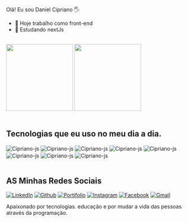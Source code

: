 Olá! Eu sou Daniel Cipriano 🖐️
- 🔭 Hoje trabalho como front-end
- 🌱 Estudando nextJs

<br>
<div>
<img height="180em" src="https://github-readme-stats.vercel.app/api?username=Danielciprianomussenoho&show_icons=true&theme=synthwave&include_all_commits=true&count_private=true">
<img height="180em" src="https://github-readme-stats.vercel.app/api/top-langs/?username=Danielciprianomussenoho&layout=compact&langs_count=16&theme=synthwave">
</div>
<br>

## Tecnologias que eu uso no meu dia a dia.
<div style="display: inline_block">
  <img align="center" alt="Cipriano-js" src="https://img.shields.io/badge/HTML5-E34F26?style=for-the-badge&logo=html5&logoColor=white">
  <img align="center" alt="Cipriano-js" src="https://img.shields.io/badge/CSS3-1572B6?style=for-the-badge&logo=css3&logoColor=white">
  <img align="center" alt="Cipriano-js" src="https://img.shields.io/badge/JavaScript-F7DF1E?style=for-the-badge&logo=javascript&logoColor=black">
  <img align="center" alt="Cipriano-js" src="https://img.shields.io/badge/React-20232A?style=for-the-badge&logo=react&logoColor=61DAFB">
  <img align="center" alt="Cipriano-js" src="https://img.shields.io/badge/Tailwind_CSS-38B2AC?style=for-the-badge&logo=tailwind-css&logoColor=white">
  <img align="center" alt="Cipriano-js" src="https://img.shields.io/badge/styled--components-DB7093?style=for-the-badge&logo=styled-components&logoColor=white">
  <img align="center" alt="Cipriano-js" src="https://img.shields.io/badge/C-00599C?style=for-the-badge&logo=c&logoColor=white">
  <img align="center" alt="Cipriano-js" src="https://img.shields.io/badge/Python-3776AB?style=for-the-badge&logo=python&logoColor=white">
</div>
<br>
 
## AS Minhas Redes Sociais  <br>
[![LinkedIn](https://img.shields.io/badge/LinkedIn-0077B5?style=for-the-badge&logo=linkedin&logoColor=white)](https://www.linkedin.com/in/daniel-cipriano-79919b22a/)
[![Github](https://img.shields.io/badge/GitHub-100000?style=for-the-badge&logo=github&logoColor=white)](https://github.com/Danielciprianomussenoho)
[![Portifolio](https://img.shields.io/badge/Portfolio-D14836?style=for-the-badge&logo=PORTIFOLIO&logoColor=white)]()
[![Instagram](https://img.shields.io/badge/Instagram-E4405F?style=for-the-badge&logo=instagram&logoColor=white)](https://www.instagram.com/dado_cipriano_junior/)
[![Facebook](https://img.shields.io/badge/Facebook-1877F2?style=for-the-badge&logo=facebook&logoColor=white)](https://www.facebook.com/danielcipriano.cipriano.92)
[![Gmail](https://img.shields.io/badge/Gmail-D14836?style=for-the-badge&logo=gmail&logoColor=white)]()
<br>

Apaixonado por tecnologias. educação e por mudar a vida das pessoas através da programação.
